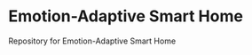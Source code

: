 # Emotion-Adaptive Smart Home
Repository for Emotion-Adaptive Smart Home

[Project management (Team 06)]:https://pushgd10re5p.larksuite.com/base/LZFZbZlYla9m4zsmLQGupiIKs9e?table=tbl0MZkUSxeu3IoC&view=vewp7nmiS4

